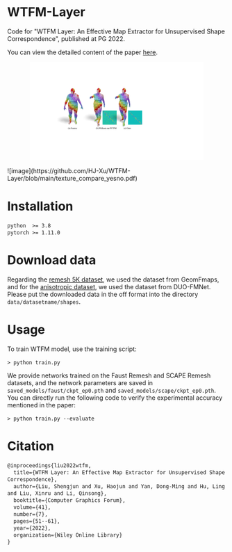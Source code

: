 # WTFM-Layer

Code for "WTFM Layer: An Effective Map Extractor for Unsupervised Shape Correspondence", published at PG 2022. 

You can view the detailed content of the paper [here](https://onlinelibrary.wiley.com/doi/abs/10.1111/cgf.14656).
<p align="center">
<img src="texture_compare_yesno.pdf" width="400">
</p>
![image](https://github.com/HJ-Xu/WTFM-Layer/blob/main/texture_compare_yesno.pdf)

# Installation
```
python  >= 3.8
pytorch >= 1.11.0
```

# Download data
Regarding the [remesh 5K dataset](https://nuage.lix.polytechnique.fr/index.php/s/LJFXrsTG22wYCXx), we used the dataset from GeomFmaps, and for the [anisotropic dataset](https://github.com/nicolasdonati/DUO-FM/tree/main/data), we used the dataset from DUO-FMNet. Please put the downloaded data in the off format into the directory `data/datasetname/shapes`.

# Usage
To train WTFM model, use the training script:
```
> python train.py  
```
We provide networks trained on the Faust Remesh and SCAPE Remesh datasets, and the network parameters are saved in `saved_models/faust/ckpt_ep0.pth` and `saved_models/scape/ckpt_ep0.pth`. You can directly run the following code to verify the experimental accuracy mentioned in the paper:
```
> python train.py --evaluate
```

# Citation
```
@inproceedings{liu2022wtfm,
  title={WTFM Layer: An Effective Map Extractor for Unsupervised Shape Correspondence},
  author={Liu, Shengjun and Xu, Haojun and Yan, Dong-Ming and Hu, Ling and Liu, Xinru and Li, Qinsong},
  booktitle={Computer Graphics Forum},
  volume={41},
  number={7},
  pages={51--61},
  year={2022},
  organization={Wiley Online Library}
}
```
